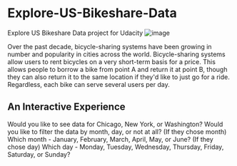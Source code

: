 # Explore-US-Bikeshare-Data
Explore US Bikeshare Data project for Udacity 
![image](https://user-images.githubusercontent.com/46967317/202918342-f4feebf8-6fe6-4ee2-b277-af42eeb2e4f0.png)


Over the past decade, bicycle-sharing systems have been growing in number and popularity in cities across the world. Bicycle-sharing systems allow users to rent bicycles on a very short-term basis for a price. This allows people to borrow a bike from point A and return it at point B, though they can also return it to the same location if they'd like to just go for a ride. Regardless, each bike can serve several users per day.

## An Interactive Experience
Would you like to see data for Chicago, New York, or Washington?
Would you like to filter the data by month, day, or not at all?
(If they chose month) Which month - January, February, March, April, May, or June?
(If they chose day) Which day - Monday, Tuesday, Wednesday, Thursday, Friday, Saturday, or Sunday?
